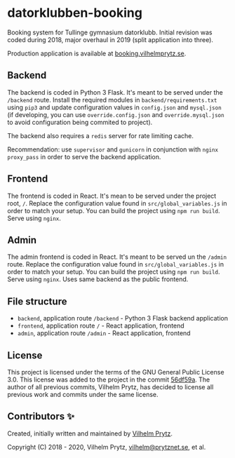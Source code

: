 # datorklubben-booking

Booking system for Tullinge gymnasium datorklubb. Initial revision was coded during 2018, major overhaul in 2019 (split application into three).

Production application is available at [booking.vilhelmprytz.se](https://booking.vilhelmprytz.se).

## Backend

The backend is coded in Python 3 Flask. It's meant to be served under the `/backend` route. Install the required modules in `backend/requirements.txt` using `pip3` and update configuration values in `config.json` and `mysql.json` (if developing, you can use `override.config.json` and `override.mysql.json` to avoid configuration being commited to project).

The backend also requires a `redis` server for rate limiting cache.

Recommendation: use `supervisor` and `gunicorn` in conjunction with `nginx` `proxy_pass` in order to serve the backend application.

## Frontend

The frontend is coded in React. It's mean to be served under the project root, `/`. Replace the configuration value found in `src/global_variables.js` in order to match your setup. You can build the project using `npm run build`. Serve using `nginx`.

## Admin

The admin frontend is coded in React. It's meant to be served un the `/admin` route. Replace the configuration value found in `src/global_variables.js` in order to match your setup. You can build the project using `npm run build`. Serve using `nginx`. Uses same backend as the public frontend.

## File structure

* `backend`, application route `/backend` - Python 3 Flask backend application
* `frontend`, application route `/` - React application, frontend
* `admin`, application route `/admin` - React application, frontend

## License

This project is licensed under the terms of the GNU General Public License 3.0. This license was added to the project in the commit [56df59a]([56df59a](https://github.com/VilhelmPrytz/datorklubben-booking/commit/56df59a5d90060c44f4d3f1570d2ac95705a9068)). The author of all previous commits, Vilhelm Prytz, has decided to license all previous work and commits under the same license.

## Contributors ✨

Created, initially written and maintained by [Vilhelm Prytz](https://github.com/VilhelmPrytz).

Copyright (C) 2018 - 2020, Vilhelm Prytz, <vilhelm@prytznet.se>, et al.

